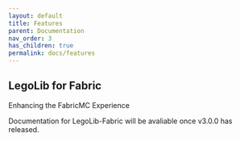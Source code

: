 ```yaml
---
layout: default
title: Features
parent: Documentation
nav_order: 3
has_children: true
permalink: docs/features
---
```

## LegoLib for Fabric
Enhancing the FabricMC Experience

Documentation for LegoLib-Fabric will be avaliable once v3.0.0 has released.